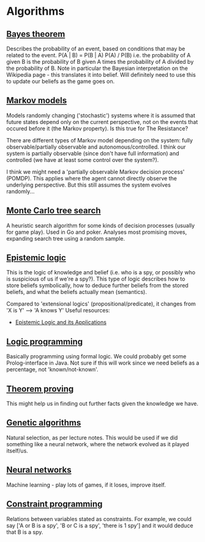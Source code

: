 # Algorithms

## [Bayes theorem](https://en.wikipedia.org/wiki/Bayes%27_theorem)

Describes the probability of an event, based on conditions that may be related to the event. P(A | B) = P(B | A) P(A) / P(B) i.e. the probability of A given B is the probability of B given A times the probability of A divided by the probability of B. Note in particular the Bayesian interpretation on the Wikipedia page - this translates it into belief. Will definitely need to use this to update our beliefs as the game goes on.

## [Markov models](https://en.wikipedia.org/wiki/Markov_model)

 Models randomly changing ('stochastic') systems where it is assumed that future states depend only on the current perspective, not on the events that occured before it (the Markov property). Is this true for The Resistance?
 
 There are different types of Markov model depending on the system: fully observable/partially observable and autonomous/controlled. I think our system is partially observable (since don't have full information) and controlled (we have at least some control over the system?).
 
 I think we might need a 'partially observable Markov decision process' (POMDP). This applies where the agent cannot directly observe the underlying perspective. But this still assumes the system evolves randomly...
 
## [Monte Carlo tree search](https://en.wikipedia.org/wiki/Monte_Carlo_tree_search)
 
 A heuristic search algorithm for some kinds of decision processes (usually for game play). Used in Go and poker. Analyses most promising moves, expanding search tree using a random sample. 

## [Epistemic logic](http://plato.stanford.edu/entries/logic-epistemic/)

This is the logic of knowledge and belief (i.e. who is a spy, or possibly who is suspicious of us if we're a spy?). This type of logic describes how to store beliefs symbolically, how to deduce further beliefs from the stored beliefs, and what the beliefs actually mean (semantics).

Compared to 'extensional logics' (propositional/predicate), it changes from 'X is Y' --> 'A knows Y'
Useful resources:
- [Epistemic Logic and its Applications](https://cs.nyu.edu/davise/knowledge-tutorial.pdf)

## [Logic programming](https://en.wikipedia.org/wiki/Logic_programming)

Basically programming using formal logic. We could probably get some Prolog-interface in Java. Not sure if this will work since we need beliefs as a percentage, not 'known/not-known'.

## [Theorem proving](https://en.wikipedia.org/wiki/Automated_theorem_proving)

This might help us in finding out further facts given the knowledge we have.

## [Genetic algorithms](https://en.wikipedia.org/wiki/Genetic_algorithm)

Natural selection, as per lecture notes. This would be used if we did something like a neural network, where the network evolved as it played itself/us.

## [Neural networks](https://en.wikipedia.org/wiki/Artificial_neural_network)

Machine learning - play lots of games, if it loses, improve itself.

## [Constraint programming](https://en.wikipedia.org/wiki/Constraint_programming) 

Relations between variables stated as constraints. For example, we could say ['A or B is a spy', 'B or C is a spy', 'there is 1 spy'] and it would deduce that B is a spy.
